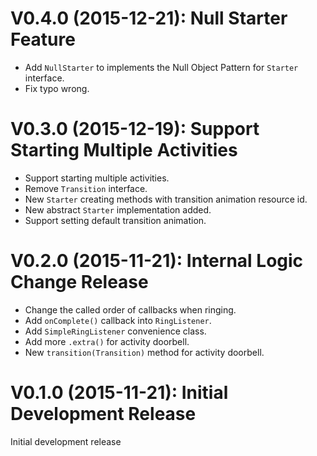 # V0.4.0 (2015-12-21): Null Starter Feature

- Add `NullStarter` to implements the Null Object Pattern for `Starter` interface.
- Fix typo wrong.

# V0.3.0 (2015-12-19): Support Starting Multiple Activities

- Support starting multiple activities.
- Remove `Transition` interface.
- New `Starter` creating methods with transition animation resource id.
- New abstract `Starter` implementation added.
- Support setting default transition animation.

# V0.2.0 (2015-11-21): Internal Logic Change Release

- Change the called order of callbacks when ringing.
- Add `onComplete()` callback into `RingListener`.
- Add `SimpleRingListener` convenience class.
- Add more `.extra()` for activity doorbell.
- New `transition(Transition)` method for activity doorbell.

# V0.1.0 (2015-11-21): Initial Development Release

Initial development release